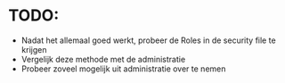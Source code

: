 # TODO:
- Nadat het allemaal goed werkt, probeer de Roles in de security file te krijgen
- Vergelijk deze methode met de administratie
- Probeer zoveel mogelijk uit administratie over te nemen
